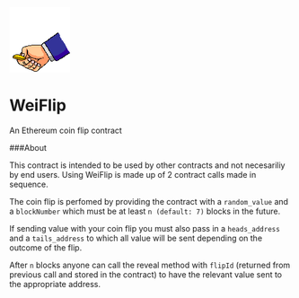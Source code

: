 ![WeiFlip](/assets/img/flip.gif?raw=true "WeiFlip")

# WeiFlip

An Ethereum coin flip contract

###About

This contract is intended to be used by other contracts and not necesariliy by end users. Using WeiFlip is made up of 2 contract calls made in sequence.

The coin flip is perfomed by providing the contract with a `random_value` and a `blockNumber` which must be at least `n (default: 7)` blocks in the future.

If sending value with your coin flip you must also pass in a `heads_address` and a `tails_address` to which all value will be sent depending on the outcome of the flip.

After `n` blocks anyone can call the reveal method with `flipId` (returned from previous call and stored in the contract) to have the relevant value sent to the appropriate address.


